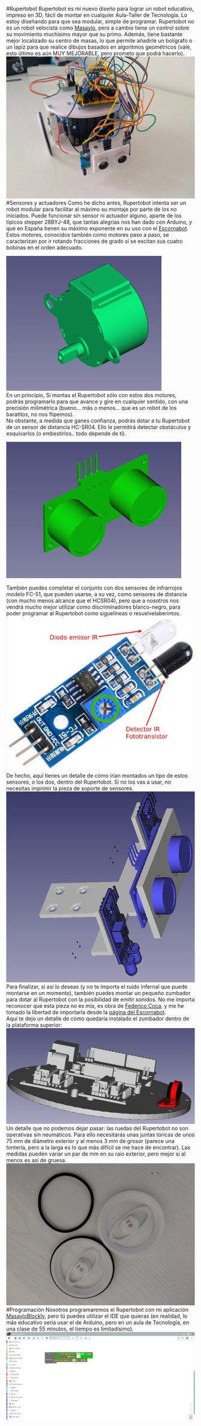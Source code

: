 #Rupertobot
Rupertobot es mi nuevo diseño para lograr un robot educativo, impreso en 3D, fácil de montar en cualquier Aula-Taller de Tecnología. Lo estoy diseñando para que sea modular, simple de programar. Rupertobot no es un robot velocista como [Masaylo](https://clubroboticagranada.github.io/MASAYLO-CRG), pero a cambio tiene un control sobre su movimiento muchísimo mayor que su primo. Además, tiene bastante mejor localizado su centro de masas, lo que permite añadirle un bolígrafo o un lapiz para que realice dibujos basados en algoritmos geométricos (vale, esto último es aún MUY MEJORABLE, pero prometo que podrá hacerlo).  
![](./img/rupertobotGeneral.jpg)
#Sensores y actuadores
Como he dicho antes, Rupertobot intenta ser un robot modular para facilitar al máximo su montaje por parte de los no iniciados. Puede funcionar sin sensor ni actuador alguno, aparte de los típicos stepper 28BYJ-48, que tantas alegrías nos han dado con Arduino, y que en España tienen su máximo exponente en su uso con el [Escornabot](https://escornabot.com/es/index). Estos motores, conocidos también como motores paso a paso, se caracterizan por ir rotando fracciones de grado si se excitan sus cuatro bobinas en el orden adecuado.  

![](./img/stepper.png)  
En un principio, Si montas el Rupertobot sólo con estos dos motores, podrás programarlo para que avance y gire en cualquier sentido, con una precisión milimétrica (bueno... más o menos... que es un robot de los baratitos, no nos flipemos).  
No obstante, a medida que ganes confianza, podrás dotar a tu Rupertobot de un sensor de distancia HC-SR04. Ello le permitirá detectar obstáculos y esquivarlos (o embestirlos.. todo depende de tí).  

![](./img/HCSR04.png)  

También puedes completar el conjunto con dos sensores de infrarrojos modelo FC-51, que pueden usarse, a su vez, como sensores de distancia (con mucho menos alcance que el HCSR04), pero que a nosotros nos vendrá mucho mejor utilizar como discriminadores blanco-negro, para poder programar al Rupertobot como siguelíneas o resuelvelaberintos.  
![](./img/sensor-IR.png)  
De hecho, aquí tienes un detalle de cómo irían montados un tipo de estos sensores, o los dos, dentro del Rupertobot. Si no los vas a usar, no necesitas imprimir la pieza de soporte de sensores.  
![](./img/montajeSensores.png)  
Para finalizar, si así lo deseas (y no te importa el ruido infernal que puede montarse en un momento), también puedes montar un pequeño zumbador para dotar al Rupertobot con la posibilidad de emitir sonidos. No me importa reconocer que esta pieza no es mía, es obra de [Federico Coca](https://github.com/fgcoca), y me he tomado la libertad de importarla desde la [página del Escornabot](https://clubroboticagranada.github.io/MASAYLO-CRG).  
Aquí te dejo un detalle de cómo quedaría instalado el zumbador dentro de la plataforma superior:  
![](./img/detalleSoporteZumb.png)  
Un detalle que no podemos dejar pasar: las ruedas del Rupertobot no son operativas sin neumáticos. Para ello necesitarás unas juntas tóricas de unos 75 mm de diámetro exterior y al menos 3 mm de grosor (parece una tontería, pero a la larga es lo que más difícil se me hace de encontrar). Las medidas pueden variar un par de mm en su raio exterior, pero mejor si al menos es así de gruesa.  
![Junta tórica](./img/juntaTorica.jpg)  
#Programación
Nosotros programaremos el Rupertobot con mi aplicación [MasayloBlockly](https://agomezgar.github.io/masayloBlocklyLinux/www/), pero tú puedes utilizar el IDE que quieras (en realidad, lo más educativo sería usar el de Arduino, pero en un aula de Tecnología, en una clase de 55 minutos, el tiempo es limitadísimo).  
![](./img/ejemploMasayloBlockly.png)  

